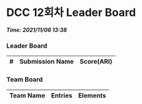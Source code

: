 # DCC 12회차 Leader Board
***Time: 2021/11/06 13:38***

### Leader Board

|#|Submission Name|Score(ARI)|
|:---:|:---:|:---:|

### Team Board

|Team Name|Entries|Elements|
|:---:|:---:|:---:|
